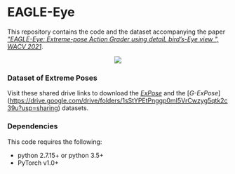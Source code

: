 
# EAGLE-Eye

This repository contains the code and the dataset accompanying the paper [*"EAGLE-Eye: Extreme-pose Action Grader using detaiL bird’s-Eye view
", WACV 2021*](https://openaccess.thecvf.com/content/WACV2021/html/Nekoui_EAGLE-Eye_Extreme-Pose_Action_Grader_Using_Detail_Birds-Eye_View_WACV_2021_paper.html).

<p align="center">
    <img src="https://github.com/MahdiNek/EAGLE-Eye/blob/main/Pipeline.gif">
    <br>
</p>

### Dataset of Extreme Poses
Visit these shared drive links to download the [*ExPose*](https://drive.google.com/drive/folders/1HQDMIbbwHWerr8AXfPf08K1cwR-G1z7Y?usp=sharing) and the [*G-ExPose*] (https://drive.google.com/drive/folders/1sStYPEtPnggp0mI5VrCwzyg5qtk2c39u?usp=sharing) datasets.

### Dependencies
This code requires the following:
* python 2.7.15+ or python 3.5+
* PyTorch v1.0+


